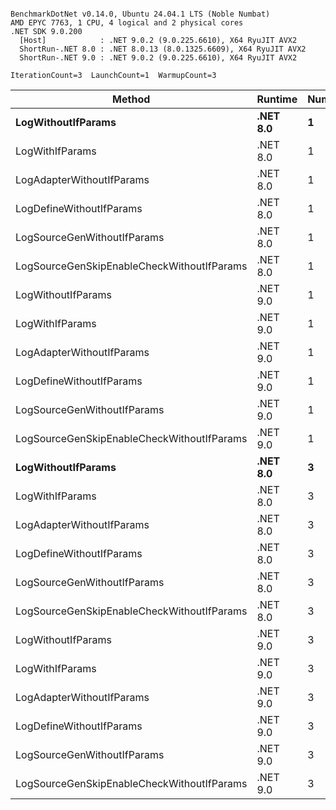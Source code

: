 ```

BenchmarkDotNet v0.14.0, Ubuntu 24.04.1 LTS (Noble Numbat)
AMD EPYC 7763, 1 CPU, 4 logical and 2 physical cores
.NET SDK 9.0.200
  [Host]            : .NET 9.0.2 (9.0.225.6610), X64 RyuJIT AVX2
  ShortRun-.NET 8.0 : .NET 8.0.13 (8.0.1325.6609), X64 RyuJIT AVX2
  ShortRun-.NET 9.0 : .NET 9.0.2 (9.0.225.6610), X64 RyuJIT AVX2

IterationCount=3  LaunchCount=1  WarmupCount=3  

```
| Method                                     | Runtime  | Number | Mean      | Error     | StdDev   | Min       | Max       | Gen0   | Allocated |
|------------------------------------------- |--------- |------- |----------:|----------:|---------:|----------:|----------:|-------:|----------:|
| **LogWithoutIfParams**                         | **.NET 8.0** | **1**      |  **60.72 ns** |  **8.343 ns** | **0.457 ns** |  **60.41 ns** |  **61.25 ns** | **0.0052** |      **88 B** |
| LogWithIfParams                            | .NET 8.0 | 1      |  59.14 ns | 11.656 ns | 0.639 ns |  58.75 ns |  59.88 ns | 0.0052 |      88 B |
| LogAdapterWithoutIfParams                  | .NET 8.0 | 1      |  57.80 ns | 29.570 ns | 1.621 ns |  56.52 ns |  59.62 ns | 0.0052 |      88 B |
| LogDefineWithoutIfParams                   | .NET 8.0 | 1      |  19.75 ns |  3.194 ns | 0.175 ns |  19.57 ns |  19.92 ns |      - |         - |
| LogSourceGenWithoutIfParams                | .NET 8.0 | 1      |  19.59 ns |  2.532 ns | 0.139 ns |  19.44 ns |  19.69 ns |      - |         - |
| LogSourceGenSkipEnableCheckWithoutIfParams | .NET 8.0 | 1      |  19.63 ns |  0.505 ns | 0.028 ns |  19.60 ns |  19.66 ns |      - |         - |
| LogWithoutIfParams                         | .NET 9.0 | 1      |  62.25 ns | 12.160 ns | 0.667 ns |  61.75 ns |  63.00 ns | 0.0052 |      88 B |
| LogWithIfParams                            | .NET 9.0 | 1      |  56.55 ns |  2.858 ns | 0.157 ns |  56.40 ns |  56.71 ns | 0.0052 |      88 B |
| LogAdapterWithoutIfParams                  | .NET 9.0 | 1      |  62.54 ns |  5.973 ns | 0.327 ns |  62.33 ns |  62.91 ns | 0.0052 |      88 B |
| LogDefineWithoutIfParams                   | .NET 9.0 | 1      |  19.83 ns |  2.008 ns | 0.110 ns |  19.75 ns |  19.95 ns |      - |         - |
| LogSourceGenWithoutIfParams                | .NET 9.0 | 1      |  19.85 ns |  4.639 ns | 0.254 ns |  19.67 ns |  20.14 ns |      - |         - |
| LogSourceGenSkipEnableCheckWithoutIfParams | .NET 9.0 | 1      |  18.85 ns |  5.481 ns | 0.300 ns |  18.67 ns |  19.20 ns |      - |         - |
| **LogWithoutIfParams**                         | **.NET 8.0** | **3**      | **171.35 ns** | **44.566 ns** | **2.443 ns** | **168.67 ns** | **173.46 ns** | **0.0157** |     **264 B** |
| LogWithIfParams                            | .NET 8.0 | 3      | 174.19 ns | 29.869 ns | 1.637 ns | 172.46 ns | 175.72 ns | 0.0157 |     264 B |
| LogAdapterWithoutIfParams                  | .NET 8.0 | 3      | 176.03 ns | 30.648 ns | 1.680 ns | 174.37 ns | 177.73 ns | 0.0157 |     264 B |
| LogDefineWithoutIfParams                   | .NET 8.0 | 3      |  59.80 ns |  0.336 ns | 0.018 ns |  59.78 ns |  59.82 ns |      - |         - |
| LogSourceGenWithoutIfParams                | .NET 8.0 | 3      |  57.89 ns |  6.299 ns | 0.345 ns |  57.52 ns |  58.21 ns |      - |         - |
| LogSourceGenSkipEnableCheckWithoutIfParams | .NET 8.0 | 3      |  56.65 ns |  7.581 ns | 0.416 ns |  56.20 ns |  57.02 ns |      - |         - |
| LogWithoutIfParams                         | .NET 9.0 | 3      | 167.37 ns | 58.162 ns | 3.188 ns | 165.45 ns | 171.05 ns | 0.0157 |     264 B |
| LogWithIfParams                            | .NET 9.0 | 3      | 166.37 ns | 24.243 ns | 1.329 ns | 165.27 ns | 167.85 ns | 0.0157 |     264 B |
| LogAdapterWithoutIfParams                  | .NET 9.0 | 3      | 168.53 ns | 55.598 ns | 3.047 ns | 165.05 ns | 170.69 ns | 0.0157 |     264 B |
| LogDefineWithoutIfParams                   | .NET 9.0 | 3      |  58.94 ns |  5.272 ns | 0.289 ns |  58.63 ns |  59.20 ns |      - |         - |
| LogSourceGenWithoutIfParams                | .NET 9.0 | 3      |  57.19 ns | 17.358 ns | 0.951 ns |  56.23 ns |  58.13 ns |      - |         - |
| LogSourceGenSkipEnableCheckWithoutIfParams | .NET 9.0 | 3      |  57.74 ns | 18.947 ns | 1.039 ns |  56.79 ns |  58.85 ns |      - |         - |
